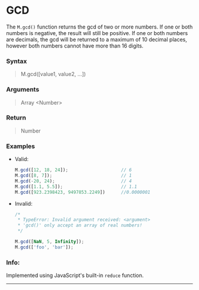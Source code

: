 # GCD
The `M.gcd()` function returns the gcd of two or more numbers. If one or both numbers is negative, the result will still be positive. If one or both numbers are decimals, the gcd will be returned to a maximum of 10 decimal places, however both numbers cannot have more than 16 digits.

### Syntax
> M.gcd([value1, value2, ...])

### Arguments
> Array \<Number\>

### Return
> Number

### Examples
- Valid:
	```js
	M.gcd([12, 18, 24]);   					// 6
	M.gcd([8, 7]);         					// 1
	M.gcd(-20, 24);		   					// 4
	M.gcd([1.1, 5.5]); 	   					// 1.1
	M.gcd([923.2398423, 9497853.2249])		//0.0000001
	```
- Invalid:
	```js
	/*
	 * TypeError: Invalid argument received: <argument>
	 * 'gcd()' only accept an array of real numbers!
	 */
	
	M.gcd([NaN, 5, Infinity]);
	M.gcd(['foo', 'bar']);
	```

### Info:
Implemented using JavaScript's built-in `reduce` function.

------
